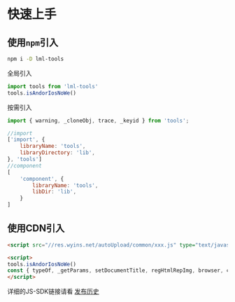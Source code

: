 # 快速上手
## 使用`npm`引入

```bash
npm i -D lml-tools
```

全局引入
```js
import tools from 'lml-tools'
tools.isAndorIosNoWe()
```

按需引入
```js
import { warning, _cloneObj, trace, _keyid } from 'tools';

//import
['import', {
    libraryName: 'tools',
    libraryDirectory: 'lib',
}, 'tools']
//component
[
  	'component', {
    	libraryName: 'tools',
    	libDir: 'lib',
  	}
]
```

## 使用CDN引入
```html
<script src="//res.wyins.net/autoUpload/common/xxx.js" type="text/javascript"></script>

<script>
tools.isAndorIosNoWe()
const { typeOf, _getParams, setDocumentTitle, regHtmlRepImg, browser, cookie } = tools;
</script>
```
详细的JS-SDK链接请看 [发布历史](common/changelog)